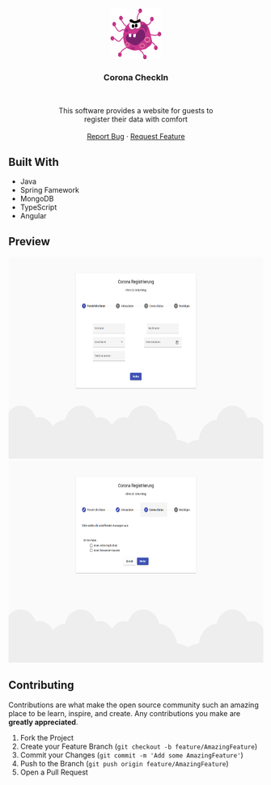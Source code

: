 <br />
<p align="center">
  <a href="https://github.com/LukasRingel/Corona-CheckIn">
    <img src="images/logo.png" alt="Logo" width="100" height="100">
  </a>

<h3 align="center">Corona CheckIn</h3>
<br>
  <p align="center">
    This software provides a website for guests to<br>
    register their data with comfort
    <br />
    <br />
    <a href="https://github.com/LukasRingel/Corona-CheckIn/issues">Report Bug</a>
    ·
    <a href="https://github.com/LukasRingel/Corona-CheckIn/issues">Request Feature</a>
  </p>

## Built With

* []() Java
* []() Spring Famework
* []() MongoDB
* []() TypeScript
* []() Angular

## Preview

<img src="images/personal_data.png" height="400px" alt="personal data">
<img src="images/corona_state.png" height="400px" alt="corona state">

## Contributing

Contributions are what make the open source community such an amazing place to be learn, inspire, and create. Any
contributions you make are **greatly appreciated**.

1. Fork the Project
2. Create your Feature Branch (`git checkout -b feature/AmazingFeature`)
3. Commit your Changes (`git commit -m 'Add some AmazingFeature'`)
4. Push to the Branch (`git push origin feature/AmazingFeature`)
5. Open a Pull Request
